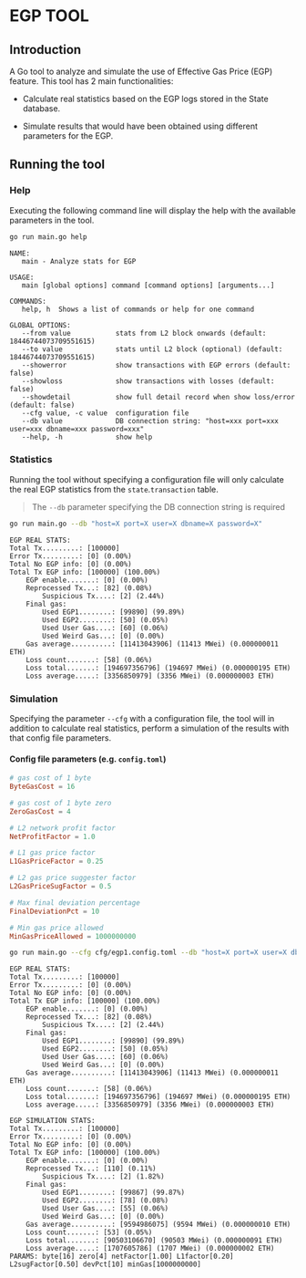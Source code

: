 # EGP TOOL
## Introduction
A Go tool to analyze and simulate the use of Effective Gas Price (EGP) feature. This tool has 2 main functionalities:

- Calculate real statistics based on the EGP logs stored in the State database.

- Simulate results that would have been obtained using different parameters for the EGP.

## Running the tool
### Help
Executing the following command line will display the help with the available parameters in the tool.
```sh
go run main.go help
```
```
NAME:
   main - Analyze stats for EGP

USAGE:
   main [global options] command [command options] [arguments...]

COMMANDS:
   help, h  Shows a list of commands or help for one command

GLOBAL OPTIONS:
   --from value           stats from L2 block onwards (default: 18446744073709551615)
   --to value             stats until L2 block (optional) (default: 18446744073709551615)
   --showerror            show transactions with EGP errors (default: false)
   --showloss             show transactions with losses (default: false)
   --showdetail           show full detail record when show loss/error (default: false)
   --cfg value, -c value  configuration file
   --db value             DB connection string: "host=xxx port=xxx user=xxx dbname=xxx password=xxx"
   --help, -h             show help
```

### Statistics
Running the tool without specifying a configuration file will only calculate the real EGP statistics from the `state`.`transaction` table.

> The `--db` parameter specifying the DB connection string is required

```sh
go run main.go --db "host=X port=X user=X dbname=X password=X"
```
```
EGP REAL STATS:
Total Tx.........: [100000]
Error Tx.........: [0] (0.00%)
Total No EGP info: [0] (0.00%)
Total Tx EGP info: [100000] (100.00%)
    EGP enable.......: [0] (0.00%)
    Reprocessed Tx...: [82] (0.08%)
        Suspicious Tx....: [2] (2.44%)
    Final gas:
        Used EGP1........: [99890] (99.89%)
        Used EGP2........: [50] (0.05%)
        Used User Gas....: [60] (0.06%)
        Used Weird Gas...: [0] (0.00%)
    Gas average..........: [11413043906] (11413 MWei) (0.000000011 ETH)
    Loss count.......: [58] (0.06%)
    Loss total.......: [194697356796] (194697 MWei) (0.000000195 ETH)
    Loss average.....: [3356850979] (3356 MWei) (0.000000003 ETH)
```

### Simulation
Specifying the parameter `--cfg` with a configuration file, the tool will in addition to calculate real statistics, perform a simulation of the results with that config file parameters.

#### Config file parameters (e.g. `config.toml`)

```toml
# gas cost of 1 byte
ByteGasCost = 16

# gas cost of 1 byte zero
ZeroGasCost = 4

# L2 network profit factor
NetProfitFactor = 1.0

# L1 gas price factor
L1GasPriceFactor = 0.25

# L2 gas price suggester factor
L2GasPriceSugFactor = 0.5

# Max final deviation percentage
FinalDeviationPct = 10

# Min gas price allowed
MinGasPriceAllowed = 1000000000

```

```sh
go run main.go --cfg cfg/egp1.config.toml --db "host=X port=X user=X dbname=X password=X"
```
```
EGP REAL STATS:
Total Tx.........: [100000]
Error Tx.........: [0] (0.00%)
Total No EGP info: [0] (0.00%)
Total Tx EGP info: [100000] (100.00%)
    EGP enable.......: [0] (0.00%)
    Reprocessed Tx...: [82] (0.08%)
        Suspicious Tx....: [2] (2.44%)
    Final gas:
        Used EGP1........: [99890] (99.89%)
        Used EGP2........: [50] (0.05%)
        Used User Gas....: [60] (0.06%)
        Used Weird Gas...: [0] (0.00%)
    Gas average..........: [11413043906] (11413 MWei) (0.000000011 ETH)
    Loss count.......: [58] (0.06%)
    Loss total.......: [194697356796] (194697 MWei) (0.000000195 ETH)
    Loss average.....: [3356850979] (3356 MWei) (0.000000003 ETH)

EGP SIMULATION STATS:
Total Tx.........: [100000]
Error Tx.........: [0] (0.00%)
Total No EGP info: [0] (0.00%)
Total Tx EGP info: [100000] (100.00%)
    EGP enable.......: [0] (0.00%)
    Reprocessed Tx...: [110] (0.11%)
        Suspicious Tx....: [2] (1.82%)
    Final gas:
        Used EGP1........: [99867] (99.87%)
        Used EGP2........: [78] (0.08%)
        Used User Gas....: [55] (0.06%)
        Used Weird Gas...: [0] (0.00%)
    Gas average..........: [9594986075] (9594 MWei) (0.000000010 ETH)
    Loss count.......: [53] (0.05%)
    Loss total.......: [90503106670] (90503 MWei) (0.000000091 ETH)
    Loss average.....: [1707605786] (1707 MWei) (0.000000002 ETH)
PARAMS: byte[16] zero[4] netFactor[1.00] L1factor[0.20] L2sugFactor[0.50] devPct[10] minGas[1000000000]
```
